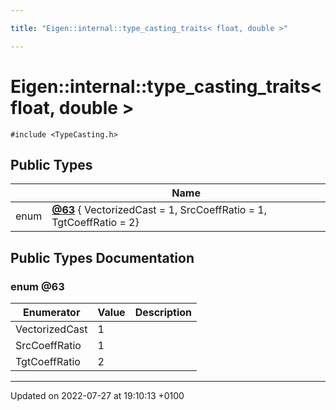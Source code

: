 ```yaml
---

title: "Eigen::internal::type_casting_traits< float, double >"

---
```


# Eigen::internal::type_casting_traits< float, double >






`#include <TypeCasting.h>`

## Public Types

|                | Name           |
| -------------- | -------------- |
| enum| **[@63](http://example.org/classes/structeigen_1_1internal_1_1type__casting__traits_3_01float_00_01double_01_4/#enum-@63)** { VectorizedCast = 1, SrcCoeffRatio = 1, TgtCoeffRatio = 2} |

## Public Types Documentation

### enum @63

| Enumerator | Value | Description |
| ---------- | ----- | ----------- |
| VectorizedCast | 1|   |
| SrcCoeffRatio | 1|   |
| TgtCoeffRatio | 2|   |




-------------------------------

Updated on 2022-07-27 at 19:10:13 +0100